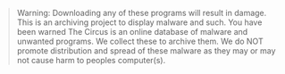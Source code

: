 > Warning: Downloading any of these programs will result in damage. This is an archiving project to display malware and such. You have been warned
The Circus is an online database of malware and unwanted programs. We collect these to archive them. We do NOT promote distribution and spread of these malware as they may or may not cause harm to peoples computer(s).
